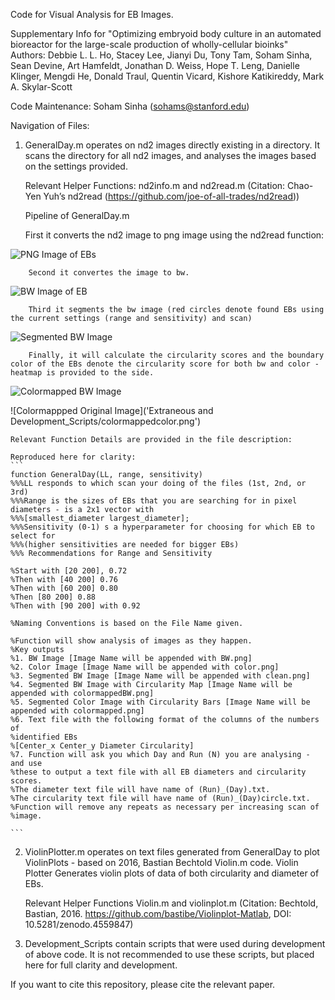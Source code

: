 Code for Visual Analysis for EB Images. 

Supplementary Info for "Optimizing embryoid body culture in an automated bioreactor for the large-scale production of wholly-cellular bioinks" 
Authors: Debbie L. L. Ho, Stacey Lee, Jianyi Du, Tony Tam, Soham Sinha, Sean Devine, Art Hamfeldt, Jonathan D. Weiss, Hope T. Leng, Danielle Klinger, Mengdi He, Donald Traul, Quentin Vicard, Kishore Katikireddy, Mark A. Skylar-Scott

Code Maintenance: Soham Sinha (sohams@stanford.edu)

Navigation of Files:

1. GeneralDay.m operates on nd2 images directly existing in a directory. It scans the directory for all nd2 images, and analyses the images based on the settings provided. 

	Relevant Helper Functions: nd2info.m and nd2read.m (Citation: Chao-Yen Yuh’s nd2read (https://github.com/joe-of-all-trades/nd2read))

	Pipeline of GeneralDay.m

	First it converts the nd2 image to png image using the nd2read function: 

![PNG Image of EBs]('Development_Scripts/pngimage.png')

		Second it convertes the image to bw.

![BW Image of EB]('Development_Scripts/bwimage.png')	
		
		Third it segments the bw image (red circles denote found EBs using the current settings (range and sensitivity) and scan)
		
![Segmented BW Image]('Development_Scripts/segmentedbw.png')

		Finally, it will calculate the circularity scores and the boundary color of the EBs denote the circularity score for both bw and color - heatmap is provided to the side. 
		
![Colormapped BW Image]('Development_Scripts/colormappedbw.png')

![Colormappped Original Image]('Extraneous and Development_Scripts/colormappedcolor.png')



	Relevant Function Details are provided in the file description: 

	Reproduced here for clarity:
	```
	function GeneralDay(LL, range, sensitivity)
	%%%LL responds to which scan your doing of the files (1st, 2nd, or 3rd)
	%%%Range is the sizes of EBs that you are searching for in pixel diameters - is a 2x1 vector with
	%%%[smallest_diameter largest_diameter];
	%%%Sensitivity (0-1) s a hyperparameter for choosing for which EB to select for
	%%%(higher sensitivities are needed for bigger EBs)
	%%% Recommendations for Range and Sensitivity

	%Start with [20 200], 0.72
	%Then with [40 200] 0.76
	%Then with [60 200] 0.80
	%Then [80 200] 0.88
	%Then with [90 200] with 0.92

	%Naming Conventions is based on the File Name given. 

	%Function will show analysis of images as they happen. 
	%Key outputs 
	%1. BW Image [Image Name will be appended with BW.png]
	%2. Color Image [Image Name will be appended with color.png]
	%3. Segmented BW Image [Image Name will be appended with clean.png]
	%4. Segmented BW Image with Circularity Map [Image Name will be appended with colormappedBW.png]
	%5. Segmented Color Image with Circularity Bars [Image Name will be appended with colormapped.png]
	%6. Text file with the following format of the columns of the numbers of
	%identified EBs
	%[Center_x Center_y Diameter Circularity]
	%7. Function will ask you which Day and Run (N) you are analysing - and use
	%these to output a text file with all EB diameters and circularity scores.
	%The diameter text file will have name of (Run)_(Day).txt.
	%The circularity text file will have name of (Run)_(Day)circle.txt.
	%Function will remove any repeats as necessary per increasing scan of
	%image. 

	```

2. ViolinPlotter.m operates on text files generated from GeneralDay to plot ViolinPlots - based on  2016, Bastian Bechtold Violin.m code. Violin Plotter Generates violin plots of data of both circularity and diameter of EBs. 

	Relevant Helper Functions Violin.m and violinplot.m (Citation: Bechtold, Bastian, 2016. https://github.com/bastibe/Violinplot-Matlab, DOI: 10.5281/zenodo.4559847)

3.  Development_Scripts contain scripts that were used during development of above code. It is not recommended to use these scripts, but placed here for full clarity and development. 

If you want to cite this repository, please cite the relevant paper.